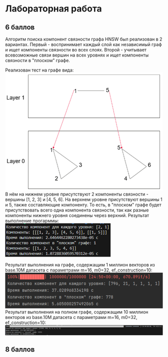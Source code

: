 # Лабораторная работа
## 6 баллов

Алгоритм поиска компонент связности графа HNSW был реализован в 2 вариантах. Первый - воспринимает каждый слой как независимый граф и ищет компоненты связности во всех слоях. Второй - учитывает всевозможные связи вершин на всех уровнях и ищет компоненты связности в "плоском" графе.

Реализован тест на графе вида:
![](media/Example_graph.png)
В нём на нижнем уровне присутствуют 2 компоненты связности - вершины [1, 2, 3] и [4, 5, 6]. На верхнем уровне присутствуют вершины 1 и 5, также составляющие компоненту.
То есть, в "плоском" графе будет присутствовать всего одна компонента связности, так как разные компоненты нижнего уровня соединены через верхний. Результат выполнение прогарммы:
![](media/results_test_graph.png)

Результат выполнения на графе, содержащим 1 миллион векторов из base.10M датасета с параметрами m=16, m0=32, ef_construction=10:
![](media/result_1m_components.png)
Результат выполнения на полном графе, содержащим 10 миллион векторов из base.10M датасета с параметрами m=16, m0=32, ef_construction=10:
![](media/results_10m_16_32.png)
## 8 баллов

